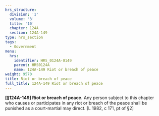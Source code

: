 ```yaml
---
hrs_structure:
  division: '1'
  volume: '3'
  title: '10'
  chapter: 124A
  section: 124A-149
type: hrs_section
tags:
  - Government
menu:
  hrs:
    identifier: HRS_0124A-0149
    parent: HRS0124A
    name: 124A-149 Riot or breach of peace
weight: 9570
title: Riot or breach of peace
full_title: 124A-149 Riot or breach of peace
---
```

**[§124A-149] Riot or breach of peace.** Any person subject to this chapter who causes or participates in any riot or breach of the peace shall be punished as a court-martial may direct. [L 1982, c 171, pt of §2]